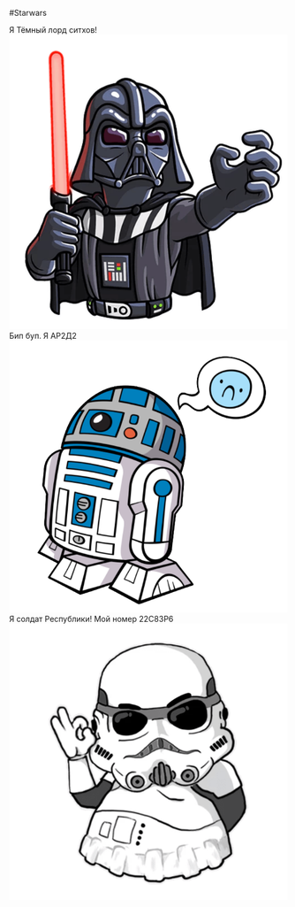  #Starwars
 
Я Тёмный лорд ситхов!
![<что>](<Аннотация 2020-11-23 224111.png>)
Бип буп. Я АР2Д2
 ![<что>](<Аннотация 2020-11-23 225504.png>)
 Я солдат Республики! Мой номер 22С83Р6
 ![<что>](<Аннотация 2020-11-23 225523.png>)

